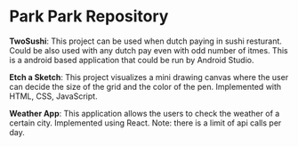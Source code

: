 # Park Park Repository
**TwoSushi**: This project can be used when dutch paying in sushi resturant.  
Could be also used with any dutch pay even with odd number of itmes. 
This is a android based application that could be run by Android Studio.

**Etch a Sketch**: This project visualizes a mini drawing canvas where the user can decide the size of the grid and the color of the pen. Implemented with HTML, CSS, JavaScript.

**Weather App**: This application allows the users to check the weather of a certain city. Implemented using React. Note: there is a limit of api calls per day.


